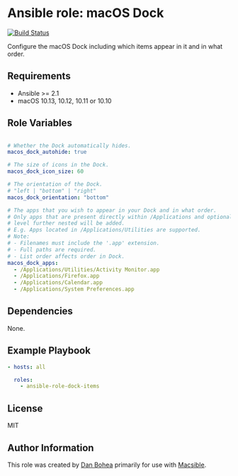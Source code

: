 # Ansible role: macOS Dock

[![Build Status](https://travis-ci.org/danbohea/ansible-role-dock-items.svg?branch=master)](https://travis-ci.org/danbohea/ansible-role-dock-items)

Configure the macOS Dock including which items appear in it and in what order.


## Requirements

- Ansible >= 2.1
- macOS 10.13, 10.12, 10.11 or 10.10


## Role Variables

```yaml

# Whether the Dock automatically hides.
macos_dock_autohide: true

# The size of icons in the Dock.
macos_dock_icon_size: 60

# The orientation of the Dock.
# "left | "bottom" | "right"
macos_dock_orientation: "bottom"

# The apps that you wish to appear in your Dock and in what order.
# Only apps that are present directly within /Applications and optionally one 
# level further nested will be added.
# E.g. Apps located in /Applications/Utilities are supported.
# Note:
# - Filenames must include the '.app' extension.
# - Full paths are required.
# - List order affects order in Dock.
macos_dock_apps:
  - /Applications/Utilities/Activity Monitor.app
  - /Applications/Firefox.app
  - /Applications/Calendar.app
  - /Applications/System Preferences.app

```


## Dependencies

None.


## Example Playbook

```yaml
- hosts: all

  roles:
    - ansible-role-dock-items
```


## License

MIT


## Author Information

This role was created by [Dan Bohea](http://bohea.co.uk) primarily for use with [Macsible](https://github.com/macsible/macsible).

